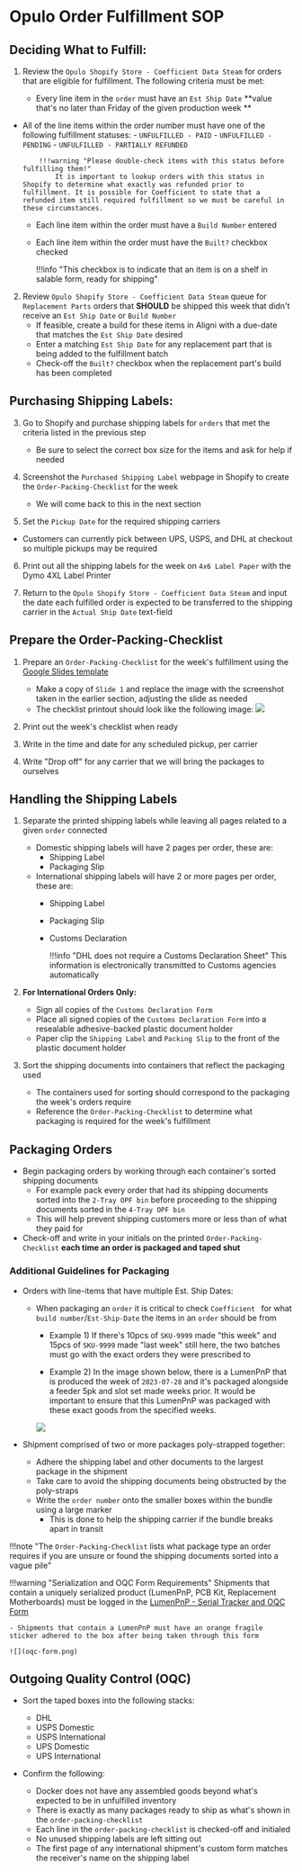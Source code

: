 # Opulo Order Fulfillment SOP

## Deciding What to Fulfill:

1. Review the `Opulo Shopify Store - Coefficient Data Steam` for orders that are eligible for fulfillment. The following criteria must be met:
		
	- Every line item in the `order` must have an `Est Ship Date` **value that's no later than Friday of the given production week
**	
- 	All of the line items within the order number must have one of the following fulfillment statuses: 
		- `UNFULFILLED - PAID`
		- `UNFULFILLED - PENDING`
		- `UNFULFILLED - PARTIALLY REFUNDED` 
			
			!!!warning "Please double-check items with this status before fulfilling them!"
				It is important to lookup orders with this status in Shopify to determine what exactly was refunded prior to fulfillment. It is possible for Coefficient to state that a refunded item still required fulfillment so we must be careful in these circumstances.
				
	-  Each line item within the order must have a `Build Number` entered
	-  Each line item within the order must have the `Built?` checkbox checked
		
		!!!info "This checkbox is to indicate that an item is on a shelf in salable form, ready for shipping"
		
2. Review `Opulo Shopify Store - Coefficient Data Steam` queue for `Replacement Parts` orders that **SHOULD** be shipped this week that didn't receive an `Est Ship Date` or `Build Number`
	- If feasible, create a build for these items in Aligni with a due-date that matches the `Est Ship Date` desired 
	- Enter a matching `Est Ship Date` for any replacement part that is being added to the fulfillment batch
	- Check-off the `Built?` checkbox when the replacement part's build has been completed

## Purchasing Shipping Labels:

3.  Go to Shopify and purchase shipping labels for `orders` that met the criteria listed in the previous step
	- Be sure to select the correct box size for the items and ask for help if needed

4. Screenshot the `Purchased Shipping Label` webpage in Shopify to create the `Order-Packing-Checklist` for the week
	- We will come back to this in the next section 

5. Set the `Pickup Date` for the required shipping carriers 
 - Customers can currently pick between UPS, USPS, and DHL at checkout so multiple pickups may be required

6. Print out all the shipping labels for the week on `4x6 Label Paper` with the Dymo 4XL Label Printer

7. Return to the `Opulo Shopify Store - Coefficient Data Steam` and input the date each fulfilled order is expected to be transferred to the shipping carrier in the `Actual Ship Date` text-field

## Prepare the Order-Packing-Checklist

1. Prepare an `Order-Packing-Checklist` for the week's fulfillment using the [Google Slides template](https://docs.google.com/presentation/d/1bjngnZyvqVTuc3WafVRS6TTGYHAocfyJrHuGKA1xy9k/edit?usp=sharing) 
	-  Make a copy of `Slide 1` and replace the image with the screenshot taken in the earlier section, adjusting the slide as needed
	- The checklist printout should look like the following image:
![](Order-Packing-Checklist.png)

2. Print out the week's checklist when ready
3. Write in the time and date for any scheduled pickup, per carrier
4. Write "Drop off" for any carrier that we will bring the packages to ourselves

## Handling the Shipping Labels
1. Separate the printed shipping labels while leaving all pages related to a given `order` connected
	- Domestic shipping labels will have 2 pages per order, these are: 
		- Shipping Label 
		- Packaging Slip
	- 	International shipping labels will have 2 or more pages per order, these are: 
		- Shipping Label 
		- Packaging Slip
		- Customs Declaration 
			
			!!!info "DHL does not require a Customs Declaration Sheet"
				This information is electronically transmitted to Customs agencies automatically

2. **For International Orders Only:**
	- Sign all copies of the `Customs Declaration Form`
	- Place all signed copies of the `Customs Declaration Form` into a resealable adhesive-backed plastic document holder
	- Paper clip the `Shipping Label` and `Packing Slip` to the front of the plastic document holder

3. Sort the shipping documents into containers that reflect the packaging used
	- The containers used for sorting should correspond to the packaging the week's orders require
	- Reference the `Order-Packing-Checklist` to determine what packaging is required for the week's fulfillment

## Packaging Orders
- Begin packaging orders by working through each container's sorted shipping documents
	- For example pack every order that had its shipping documents sorted into the `2-Tray OPF bin` before proceeding to the shipping documents sorted in the `4-Tray OPF bin` 
	- This will help prevent shipping customers more or less than of what they paid for
- Check-off and write in your initials on the printed `Order-Packing-Checklist` **each time an order is packaged and taped shut**

### Additional Guidelines for Packaging

- Orders with line-items that have multiple Est. Ship Dates: 
	- When packaging an `order` it is critical to check `Coefficient ` for what `build number`/`Est-Ship-Date` the items in an `order` should be from

 		- Example 1) If there's 10pcs of `SKU-9999` made "this week" and 15pcs of `SKU-9999` made "last week" still here, the two batches must go with the exact orders they were prescribed to

		- Example 2) In the image shown below, there is a LumenPnP that is produced the week of `2023-07-28` and it's packaged alongside a feeder 5pk and slot set made weeks prior. It would be important to ensure that this LumenPnP was packaged with these exact goods from the specified weeks.
	
		![](multi-week-production.png)
		
- Shipment comprised of two or more packages poly-strapped together:
	- Adhere the shipping label and other documents to the largest package in the shipment
	- Take care to avoid the shipping documents being obstructed by the poly-straps
	- Write the `order number` onto the smaller boxes within the bundle using a large marker 
		- This is done to help the shipping carrier if the bundle breaks apart in transit

!!!note "The `Order-Packing-Checklist` lists what package type an order requires if you are unsure or found the shipping documents sorted into a vague pile"

!!!warning "Serialization and OQC Form Requirements"
	Shipments that contain a uniquely serialized product (LumenPnP, PCB Kit, Replacement Motherboards) must be logged in the [LumenPnP - Serial Tracker and OQC Form](https://docs.google.com/forms/d/e/1FAIpQLSddZwlLa26bw81xRC3UofJ12yaRr4eiF1ZQTFnbHVbXxjBo6A/viewform?usp=sharing)
	
	- Shipments that contain a LumenPnP must have an orange fragile sticker adhered to the box after being taken through this form

	![](oqc-form.png)

## Outgoing Quality Control (OQC)
- Sort the taped boxes into the following stacks:
	- DHL
	- USPS Domestic
	- USPS International
	- UPS Domestic
	- UPS International

- Confirm the following: 
 	- Docker does not have any assembled goods beyond what's expected to be in unfulfilled inventory
 	- There is exactly as many packages ready to ship as what's shown in the `order-packing-checklist`
 	- Each line in the `order-packing-checklist` is checked-off and initialed
 	- No unused shipping labels are left sitting out
 	- The first page of any international shipment's custom form matches the receiver's name on the shipping label 	


